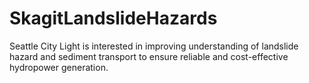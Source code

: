 # SkagitLandslideHazards
Seattle City Light is interested in improving understanding of landslide hazard and sediment transport to ensure reliable and cost-effective hydropower generation.

